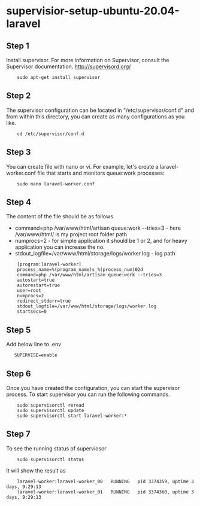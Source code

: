 # supervisior-setup-ubuntu-20.04-laravel

## Step 1

Install supervisor. For more information on Supervisor, consult the Supervisor documentation. http://supervisord.org/

```
    sudo apt-get install supervisor
```

## Step 2

The supervisor configuration can be located in "/etc/supervisor/conf.d" and from within this directory, you can create as many configurations as you like.

```
    cd /etc/supervisor/conf.d
```

## Step 3

You can create file with nano or vi. For example, let's create a laravel-worker.conf file that starts and monitors queue:work processes:

```
    sudo nano laravel-worker.conf
```

## Step 4

The content of the file should be as follows
* command=php /var/www/html/artisan queue:work --tries=3 -  here /var/www/html/ is my project root folder path
* numprocs=2 - for simple application it should be 1 or 2, and for heavy application you can increase the no. 
* stdout_logfile=/var/www/html/storage/logs/worker.log - log path

```
    [program:laravel-worker]
    process_name=%(program_name)s_%(process_num)02d
    command=php /var/www/html/artisan queue:work --tries=3
    autostart=true
    autorestart=true
    user=root
    numprocs=2
    redirect_stderr=true
    stdout_logfile=/var/www/html/storage/logs/worker.log
    startsecs=0
```

## Step 5

Add below line to .env

```
   SUPERVISE=enable
```


## Step 6

Once you have created the configuration, you can start the supervisor process. To start supervisor you can run the following commands.

```
    sudo supervisorctl reread
    sudo supervisorctl update
    sudo supervisorctl start laravel-worker:*
```

## Step 7

To see the running status of superviosor

```
    sudo supervisorctl status
```
It will show the result as
```
    laravel-worker:laravel-worker_00   RUNNING   pid 3374359, uptime 3 days, 9:29:13
    laravel-worker:laravel-worker_01   RUNNING   pid 3374360, uptime 3 days, 9:29:13
```
